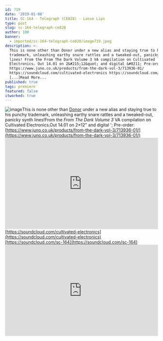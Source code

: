```yaml
---
id: 719
date: '2019-01-08'
title: SC-164 - Telegraph (CE028) - Loose Lips
type: post
slug: sc-164-telegraph-ce028
author: 100
banner:
  - imported/sc-164-telegraph-ce028/image719.jpeg
description: >-
  This is none other than Donor under a new alias and staying true to his punchy
  trademark, unleashing earthy snare rattles and a tweaked-out, panicky synth
  lines! From the From The Dark Volume 3 VA compilation on Cultivated
  Electronics. Out 14.01 on 2&#215;12&quot; and digital &#8211; Pre-order:
  https://www.juno.co.uk/products/from-the-dark-vol-3/713936-01/
  https://soundcloud.com/cultivated-electronics https://soundcloud.com/sc-164
  [...]Read More...
published: true
tags: premiere
featured: false
itworked: true
---
```

![image](../imported/sc-164-telegraph-ce028/image719.jpeg)This is none other than [Donor](https://www.residentadvisor.net/dj/donor) under a new alias and staying true to his punchy trademark, unleashing earthy snare rattles and a tweaked-out, panicky synth lines!From the _From The Dark Volume 3_ VA compilation on Cultivated Electronics.Out 14.01 on 2×12" and digital '; Pre-order: [https://www.juno.co.uk/products/from-the-dark-vol-3/713936-01/](https://www.juno.co.uk/products/from-the-dark-vol-3/713936-01/)<iframe width='100%' height='300' scrolling='no' frameborder='no' allow='autoplay' src='https://w.soundcloud.com/player/?url=https%3A//api.soundcloud.com/tracks/555948384&color=%23ff5500&auto_play=false&hide_related=false&show_comments=true&show_user=true&show_reposts=false&show_teaser=true'></iframe>[https://soundcloud.com/cultivated-electronics](https://soundcloud.com/cultivated-electronics)[https://soundcloud.com/sc-164](https://soundcloud.com/sc-164)<iframe width='100%' height='300' scrolling='no' frameborder='no' allow='autoplay' src='https://www.youtube.com/embed/Pk_ofLL3ffc'></iframe>